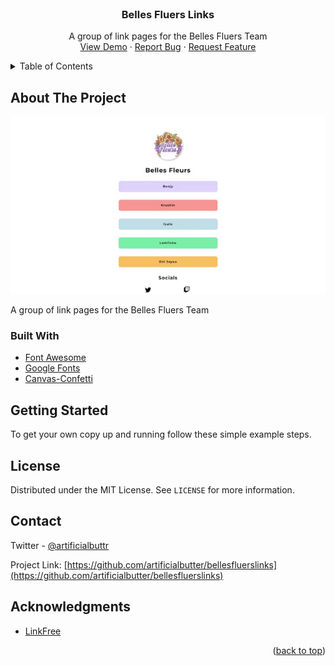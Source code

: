 <div id="top"></div>


<!-- PROJECT LOGO -->
<br />
<div align="center">
  
<h3 align="center">Belles Fluers Links</h3>

  <p align="center">
    A group of link pages for the Belles Fluers Team
    <br />
    <a href="https://fleurslinks.pages.dev">View Demo</a>
    ·
    <a href="https://github.com/artificialbutter/bellesfluerslinks/issues">Report Bug</a>
    ·
    <a href="https://github.com/artificialbutter/bellesfluerslinks/issues">Request Feature</a>
  </p>
</div>



<!-- TABLE OF CONTENTS -->
<details>
  <summary>Table of Contents</summary>
  <ol>
    <li>
      <a href="#about-the-project">About The Project</a>
      <ul>
        <li><a href="#built-with">Built With</a></li>
      </ul>
    </li>
    <li>
      <a href="#getting-started">Getting Started</a>
    </li>
    <li><a href="#contributing">Contributing</a></li>
    <li><a href="#license">License</a></li>
    <li><a href="#contact">Contact</a></li>
    <li><a href="#acknowledgments">Acknowledgments</a></li>
  </ol>
</details>



<!-- ABOUT THE PROJECT -->
## About The Project

![Gif of all the pages](/fleurslinks.gif "Gif of all the pages")

A group of link pages for the Belles Fluers Team


### Built With

* [Font Awesome](https://fontawesome.com)
* [Google Fonts](https://fonts.google.com)
* [Canvas-Confetti](https://www.npmjs.com/package/canvas-confetti)


<!-- GETTING STARTED -->
## Getting Started

To get your own copy up and running follow these simple example steps.



<!-- LICENSE -->
## License

Distributed under the MIT License. See `LICENSE` for more information.




<!-- CONTACT -->
## Contact

Twitter - [@artificialbuttr](https://twitter.com/artificialbuttr)

Project Link: [https://github.com/artificialbutter/bellesfluerslinks](https://github.com/artificialbutter/bellesfluerslinks)




<!-- ACKNOWLEDGMENTS -->
## Acknowledgments

* [LinkFree](https://github.com/MichaelBarney/LinkFree)

<p align="right">(<a href="#top">back to top</a>)</p>